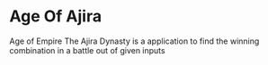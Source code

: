 # Age Of Ajira
Age of Empire The Ajira Dynasty is a application to find the winning combination in a battle out of given inputs 

